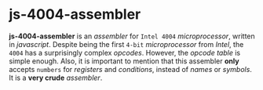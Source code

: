 # js-4004-assembler
**js-4004-assembler** is an *assembler* for `Intel 4004` *microprocessor*, written in *javascript*. Despite being the first `4-bit` *microprocessor* from *Intel*, the `4004` has a surprisingly complex *opcodes*. However, the *opcode table* is simple enough. Also, it is important to mention that this assembler **only** accepts `numbers` for *registers* and *conditions*, instead of *names* or *symbols*. It is a **very crude** *assembler*.



